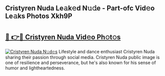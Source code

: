 ## Cristyren Nuda Le𝚊k𝚎d N𝚞𝚍e - Part-ofc Vid𝚎o Le𝚊ks Photos Xkh9P

# <h2><a href="http://fbea5u.evod.top/?m=Cristyren+Nuda">🔗 👉🔴 Cristyren Nuda Vid𝚎o Ph𝚘t𝚘s</a></h2>

[![Cristyren Nuda N𝚞d𝚎s](https://i.imgur.com/8V9OHl7.gif)](http://fbea5u.evod.top/?m=Cristyren+Nuda)
Lifestyle and dance enthusiast Cristyren Nuda sharing their passion through social media. Cristyren Nuda public image is one of resilience and perseverance, but he's also known for his sense of humor and lightheartedness. 
